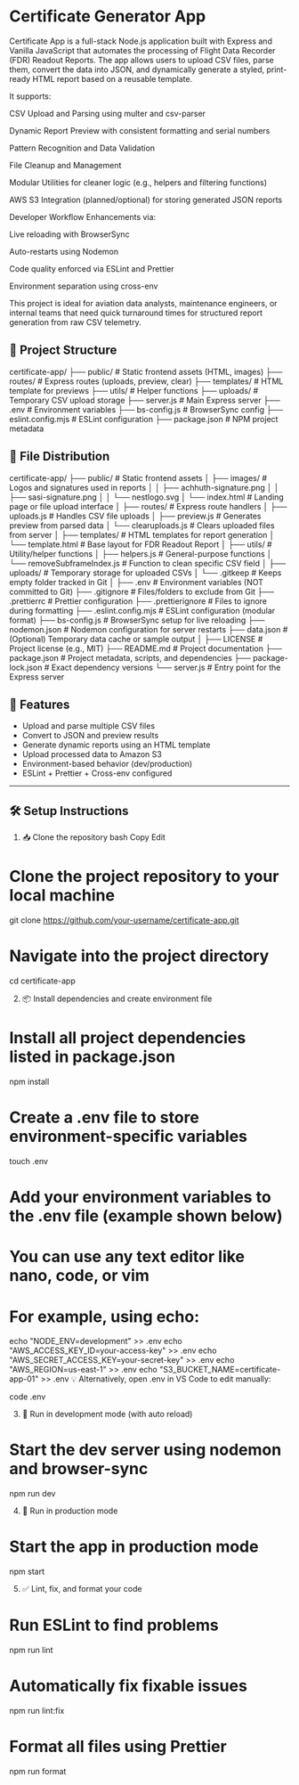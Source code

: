 # Certificate Generator App

Certificate App is a full-stack Node.js application built with Express and Vanilla JavaScript that automates the processing of Flight Data Recorder (FDR) Readout Reports. The app allows users to upload CSV files, parse them, convert the data into JSON, and dynamically generate a styled, print-ready HTML report based on a reusable template.

It supports:

CSV Upload and Parsing using multer and csv-parser

Dynamic Report Preview with consistent formatting and serial numbers

Pattern Recognition and Data Validation

File Cleanup and Management

Modular Utilities for cleaner logic (e.g., helpers and filtering functions)

AWS S3 Integration (planned/optional) for storing generated JSON reports

Developer Workflow Enhancements via:

Live reloading with BrowserSync

Auto-restarts using Nodemon

Code quality enforced via ESLint and Prettier

Environment separation using cross-env

This project is ideal for aviation data analysts, maintenance engineers, or internal teams that need quick turnaround times for structured report generation from raw CSV telemetry.

## 📁 Project Structure

certificate-app/
├── public/ # Static frontend assets (HTML, images)
├── routes/ # Express routes (uploads, preview, clear)
├── templates/ # HTML template for previews
├── utils/ # Helper functions
├── uploads/ # Temporary CSV upload storage
├── server.js # Main Express server
├── .env # Environment variables
├── bs-config.js # BrowserSync config
├── eslint.config.mjs # ESLint configuration
├── package.json # NPM project metadata

## 📁 File Distribution

certificate-app/
├── public/ # Static frontend assets
│ ├── images/ # Logos and signatures used in reports
│ │ ├── achhuth-signature.png
│ │ ├── sasi-signature.png
│ │ └── nestlogo.svg
│ └── index.html # Landing page or file upload interface
│
├── routes/ # Express route handlers
│ ├── uploads.js # Handles CSV file uploads
│ ├── preview.js # Generates preview from parsed data
│ └── clearuploads.js # Clears uploaded files from server
│
├── templates/ # HTML templates for report generation
│ └── template.html # Base layout for FDR Readout Report
│
├── utils/ # Utility/helper functions
│ ├── helpers.js # General-purpose functions
│ └── removeSubframeIndex.js # Function to clean specific CSV field
│
├── uploads/ # Temporary storage for uploaded CSVs
│ └── .gitkeep # Keeps empty folder tracked in Git
│
├── .env # Environment variables (NOT committed to Git)
├── .gitignore # Files/folders to exclude from Git
├── .prettierrc # Prettier configuration
├── .prettierignore # Files to ignore during formatting
├── .eslint.config.mjs # ESLint configuration (modular format)
├── bs-config.js # BrowserSync setup for live reloading
├── nodemon.json # Nodemon configuration for server restarts
├── data.json # (Optional) Temporary data cache or sample output
│
├── LICENSE # Project license (e.g., MIT)
├── README.md # Project documentation
├── package.json # Project metadata, scripts, and dependencies
├── package-lock.json # Exact dependency versions
└── server.js # Entry point for the Express server

## 🚀 Features

- Upload and parse multiple CSV files
- Convert to JSON and preview results
- Generate dynamic reports using an HTML template
- Upload processed data to Amazon S3
- Environment-based behavior (dev/production)
- ESLint + Prettier + Cross-env configured

---

## 🛠️ Setup Instructions

1. 📥 Clone the repository
   bash
   Copy
   Edit

# Clone the project repository to your local machine

git clone https://github.com/your-username/certificate-app.git

# Navigate into the project directory

cd certificate-app

2. 📦 Install dependencies and create environment file

# Install all project dependencies listed in package.json

npm install

# Create a .env file to store environment-specific variables

touch .env

# Add your environment variables to the .env file (example shown below)

# You can use any text editor like nano, code, or vim

# For example, using echo:

echo "NODE_ENV=development" >> .env
echo "AWS_ACCESS_KEY_ID=your-access-key" >> .env
echo "AWS_SECRET_ACCESS_KEY=your-secret-key" >> .env
echo "AWS_REGION=us-east-1" >> .env
echo "S3_BUCKET_NAME=certificate-app-01" >> .env
💡 Alternatively, open .env in VS Code to edit manually:

code .env

3. 🧪 Run in development mode (with auto reload)

# Start the dev server using nodemon and browser-sync

npm run dev

4. 🚀 Run in production mode

# Start the app in production mode

npm start

5. ✅ Lint, fix, and format your code

# Run ESLint to find problems

npm run lint

# Automatically fix fixable issues

npm run lint:fix

# Format all files using Prettier

npm run format
